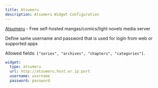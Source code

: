 ```yaml
---
title: Atsumeru
description: Atsumeru Widget Configuration
---
```


[Atsumeru](https://github.com/AtsumeruDev/Atsumeru) - Free self-hosted mangas/comics/light novels media server

Define same username and password that is used for login from web or supported apps

Allowed fields: `["series", "archives", "chapters", "categories"]`.

```yaml
widget:
  type: atsumeru
  url: http://atsumeru.host.or.ip:port
  username: username
  password: password
```
